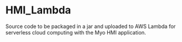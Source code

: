 # HMI_Lambda

Source code to be packaged in a jar and uploaded to AWS Lambda for serverless cloud computing with the Myo HMI application.